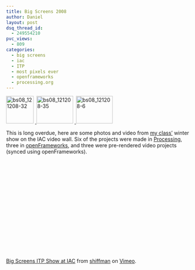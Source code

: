 ```yaml
---
title: Big Screens 2008
author: Daniel
layout: post
dsq_thread_id:
  - 249554210
pvc_views:
  - 809
categories:
  - big screens
  - iac
  - ITP
  - most pixels ever
  - openframeworks
  - processing.org
---
```

<p><a href="http://www.flickr.com/photos/shiffman/3203863642/" title="bs08_121208-32 by shiffman, on Flickr"><img src="http://farm4.static.flickr.com/3105/3203863642_bf530b3b3f_t.jpg" height="75" alt="bs08_121208-32" /></a> <a href="http://www.flickr.com/photos/shiffman/3203015991/" title="bs08_121208-35 by shiffman, on Flickr"> &nbsp;<img src="http://farm4.static.flickr.com/3490/3203015991_a29da95381_t.jpg" width="100" height="75" alt="bs08_121208-35" /></a> <a href="http://www.flickr.com/photos/shiffman/3203845848/" title="bs08_121208-6 by shiffman, on Flickr"> &nbsp;<img src="http://farm4.static.flickr.com/3380/3203845848_ab617f659c_t.jpg" width="100" height="75" alt="bs08_121208-6" /></a></p>
<p>This is long overdue, here are some photos and video from <a href="http://itp.nyu.edu/bigscreens2008/">my class&#8217;</a> winter show on the IAC video wall.   Six of the projects were made in <a href="http://www.processing.org">Processing</a>, three in <a href="http://www.openframeworks.cc/">openFrameworks</a>, and three were pre-rendered video projects (synced using openFrameworks).</p>
<p><object width="400" height="267"><param name="allowfullscreen" value="true" /><param name="allowscriptaccess" value="always" /><param name="movie" value="http://vimeo.com/moogaloop.swf?clip_id=3231492&amp;server=vimeo.com&amp;show_title=1&amp;show_byline=0&amp;show_portrait=0&amp;color=00ADEF&amp;fullscreen=1" /><embed src="http://vimeo.com/moogaloop.swf?clip_id=3231492&amp;server=vimeo.com&amp;show_title=1&amp;show_byline=0&amp;show_portrait=0&amp;color=00ADEF&amp;fullscreen=1" type="application/x-shockwave-flash" allowfullscreen="true" allowscriptaccess="always" width="400" height="267"></embed></object><br /><a href="http://vimeo.com/3231492">Big Screens ITP Show at IAC</a> from <a href="http://vimeo.com/shiffman">shiffman</a> on <a href="http://vimeo.com">Vimeo</a>.</p>
